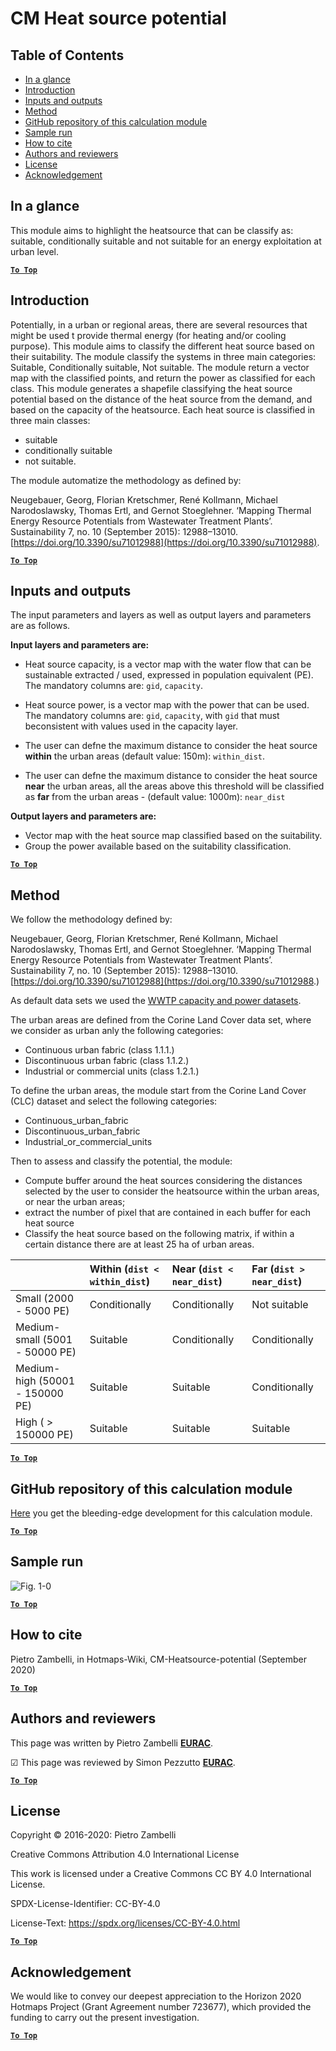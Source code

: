 # CM Heat source potential

## Table of Contents
* [In a glance](#in-a-glance)
* [Introduction](#introduction)
* [Inputs and outputs](#inputs-and-outputs)
* [Method](#method)
* [GitHub repository of this calculation module](#github-repository-of-this-calculation-module)
* [Sample run](#sample-run)
* [How to cite](#how-to-cite)
* [Authors and reviewers](#authors-and-reviewers)
* [License](#license)
* [Acknowledgement](#acknowledgement)

## In a glance

This module aims to highlight the heatsource that can be classify as: suitable, conditionally suitable and not suitable for an energy exploitation at urban level.

[**`To Top`**](#table-of-contents)


## Introduction

Potentially, in a urban or regional areas, there are several resources that might be used t provide thermal energy (for heating and/or cooling purpose). This module aims to classify the different heat source based on their suitability. The module classify the systems in three main categories: Suitable, Conditionally suitable, Not suitable. The module return a vector map with the classified points, and return the power as classified for each class.
This module generates a shapefile classifying the heat source potential based on the distance of the heat source from the demand, and based on the capacity of the heatsource. Each heat source is classified in three main classes:
- suitable
- conditionally suitable
- not suitable.


The module automatize the methodology as defined by:

Neugebauer, Georg, Florian Kretschmer, René Kollmann, Michael Narodoslawsky, Thomas Ertl, and Gernot Stoeglehner. ‘Mapping Thermal Energy Resource Potentials from Wastewater Treatment Plants’. Sustainability 7, no. 10 (September 2015): 12988–13010. [https://doi.org/10.3390/su71012988](https://doi.org/10.3390/su71012988).

[**`To Top`**](#table-of-contents)

## Inputs and outputs

The input parameters and layers as well as output layers and parameters are as follows.


**Input layers and parameters are:**

* Heat source capacity, is a vector map with the water flow that can be sustainable extracted / used, expressed in population equivalent (PE). The mandatory columns are: `gid`, `capacity`.
* Heat source power, is a vector map with the power that can be used. The mandatory columns are: `gid`, `capacity`, with `gid` that must beconsistent with values used in the capacity layer.

* The user can defne the maximum distance to consider the heat source **within** the urban areas (default value: 150m): `within_dist`.
* The user can defne the maximum distance to consider the heat source **near** the urban areas, all the areas above this threshold will be classified as **far** from the urban areas - (default value: 1000m): `near_dist`


**Output layers and parameters are:**

* Vector map with the heat source map classified based on the suitability.
* Group the power available based on the suitability classification.

[**`To Top`**](#table-of-contents)


## Method

We follow the methodology defined by:

Neugebauer, Georg, Florian Kretschmer, René Kollmann, Michael Narodoslawsky, Thomas Ertl, and Gernot Stoeglehner. ‘Mapping Thermal Energy Resource Potentials from Wastewater Treatment Plants’. Sustainability 7, no. 10 (September 2015): 12988–13010. [https://doi.org/10.3390/su71012988](https://doi.org/10.3390/su71012988.)

As default data sets we used the [WWTP capacity and power datasets](https://gitlab.com/hotmaps/potential/WWTP/).

The urban areas are defined from the Corine Land Cover data set, where we consider as urban anly the following categories:

* Continuous urban fabric (class 1.1.1.)
* Discontinuous urban fabric (class 1.1.2.)
* Industrial or commercial units (class 1.2.1.)

To define the urban areas, the module start from the Corine Land Cover (CLC) dataset and select the following categories:
- Continuous_urban_fabric
- Discontinuous_urban_fabric
- Industrial_or_commercial_units

Then to assess and classify the potential, the module:
- Compute buffer around the heat sources considering the distances selected by the user to consider the heatsource within the urban areas, or near the urban areas;
- extract the number of pixel that are contained in each buffer for each heat source
- Classify the heat source based on the following matrix, if within a certain distance there are at least 25 ha of urban areas.

|                                  | Within (`dist < within_dist`) | Near (`dist < near_dist`) | Far (`dist > near_dist`) |
|:---------------------------------|:------------------------------|:--------------------------|:-------------------------|
| Small        (2000 - 5000 PE)    | Conditionally                 | Conditionally             | Not suitable             |
| Medium-small (5001 - 50000 PE)   | Suitable                      | Conditionally             | Conditionally            |
| Medium-high  (50001 - 150000 PE) | Suitable                      | Suitable                  | Conditionally            |
| High         ( > 150000 PE)      | Suitable                      | Suitable                  | Suitable                 |


[**`To Top`**](#table-of-contents)


## GitHub repository of this calculation module

[Here](https://github.com/HotMaps/heatsource_potential/tree/develop) you get the bleeding-edge development for this calculation module.

[**`To Top`**](#table-of-contents)

## Sample run

![Fig. 1-0](https://wiki.hotmaps.hevs.ch/en/CM-Heatsource-potential/cm-heat.png "Execute the Heatsource CM")


[**`To Top`**](#table-of-contents)

## How to cite

Pietro Zambelli, in Hotmaps-Wiki, CM-Heatsource-potential (September 2020)

[**`To Top`**](#table-of-contents)

## Authors and reviewers

This page was written by Pietro Zambelli **[EURAC](http://www.eurac.edu)**.

&#9745; This page was reviewed by Simon Pezzutto **[EURAC](http://www.eurac.edu)**.


[**`To Top`**](#table-of-contents)

## License

Copyright © 2016-2020: Pietro Zambelli

Creative Commons Attribution 4.0 International License

This work is licensed under a Creative Commons CC BY 4.0 International License.

SPDX-License-Identifier: CC-BY-4.0

License-Text: https://spdx.org/licenses/CC-BY-4.0.html

[**`To Top`**](#table-of-contents)

## Acknowledgement

We would like to convey our deepest appreciation to the Horizon 2020 Hotmaps Project (Grant Agreement number 723677), which provided the funding to carry out the present investigation.

[**`To Top`**](#table-of-contents)